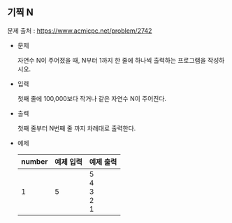 ## 기찍 N

문제 출처 : https://www.acmicpc.net/problem/2742

- 문제 

  자연수 N이 주어졌을 때, N부터 1까지 한 줄에 하나씩 출력하는 프로그램을 작성하시오.

  

- 입력

  첫째 줄에 100,000보다 작거나 같은 자연수 N이 주어진다.

  

- 출력

  첫째 줄부터 N번째 줄 까지 차례대로 출력한다.

  

- 예제

  | number | 예제 입력 | 예제 출력                     |
  | ------ | --------- | ----------------------------- |
  | 1      | 5         | 5<br />4<br />3<br />2<br />1 |
  
  
  

